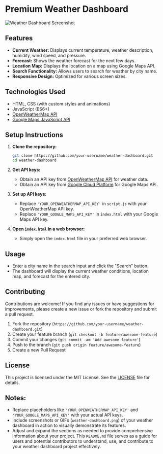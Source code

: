 
# Premium Weather Dashboard

![Weather Dashboard Screenshot](weather-dashboard.png)

## Features

- **Current Weather:** Displays current temperature, weather description, humidity, wind speed, and pressure.
- **Forecast:** Shows the weather forecast for the next few days.
- **Location Map:** Displays the location on a map using Google Maps API.
- **Search Functionality:** Allows users to search for weather by city name.
- **Responsive Design:** Optimized for various screen sizes.

## Technologies Used

- HTML, CSS (with custom styles and animations)
- JavaScript (ES6+)
- [OpenWeatherMap API](https://openweathermap.org/api)
- [Google Maps JavaScript API](https://developers.google.com/maps/documentation/javascript/overview)

## Setup Instructions

1. **Clone the repository:**

   ```bash
   git clone https://github.com/your-username/weather-dashboard.git
   cd weather-dashboard
   ```

2. **Get API keys:**

   - Obtain an API key from [OpenWeatherMap API](https://openweathermap.org/api) for weather data.
   - Obtain an API key from [Google Cloud Platform](https://console.cloud.google.com/) for Google Maps API.

3. **Set up API keys:**

   - Replace `'YOUR_OPENWEATHERMAP_API_KEY'` in `script.js` with your OpenWeatherMap API key.
   - Replace `'YOUR_GOOGLE_MAPS_API_KEY'` in `index.html` with your Google Maps API key.

4. **Open `index.html` in a web browser:**

   - Simply open the `index.html` file in your preferred web browser.

## Usage

- Enter a city name in the search input and click the "Search" button.
- The dashboard will display the current weather conditions, location map, and forecast for the entered city.

## Contributing

Contributions are welcome! If you find any issues or have suggestions for improvements, please create a new issue or fork the repository and submit a pull request.

1. Fork the repository (`https://github.com/your-username/weather-dashboard.git`)
2. Create your feature branch (`git checkout -b feature/awesome-feature`)
3. Commit your changes (`git commit -am 'Add awesome feature'`)
4. Push to the branch (`git push origin feature/awesome-feature`)
5. Create a new Pull Request

## License

This project is licensed under the MIT License. See the [LICENSE](LICENSE) file for details.


## Notes:

- Replace placeholders like `'YOUR_OPENWEATHERMAP_API_KEY'` and `'YOUR_GOOGLE_MAPS_API_KEY'` with your actual API keys.
- Include screenshots or GIFs (`weather-dashboard.png`) of your weather dashboard in action to visually demonstrate its features.
- Adjust and expand the sections as needed to provide comprehensive information about your project. This `README.md` file serves as a guide for users and potential contributors to understand, use, and contribute to your weather dashboard project effectively.
